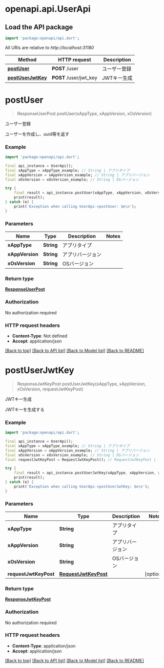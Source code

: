 # openapi.api.UserApi

## Load the API package
```dart
import 'package:openapi/api.dart';
```

All URIs are relative to *http://localhost:31180*

Method | HTTP request | Description
------------- | ------------- | -------------
[**postUser**](UserApi.md#postuser) | **POST** /user | ユーザー登録
[**postUserJwtKey**](UserApi.md#postuserjwtkey) | **POST** /user/jwt_key | JWTキー生成


# **postUser**
> ResponseUserPost postUser(xAppType, xAppVersion, xOsVersion)

ユーザー登録

ユーザーを作成し、uuid等を返す

### Example 
```dart
import 'package:openapi/api.dart';

final api_instance = UserApi();
final xAppType = xAppType_example; // String | アプリタイプ
final xAppVersion = xAppVersion_example; // String | アプリバージョン
final xOsVersion = xOsVersion_example; // String | OSバージョン

try { 
    final result = api_instance.postUser(xAppType, xAppVersion, xOsVersion);
    print(result);
} catch (e) {
    print('Exception when calling UserApi->postUser: $e\n');
}
```

### Parameters

Name | Type | Description  | Notes
------------- | ------------- | ------------- | -------------
 **xAppType** | **String**| アプリタイプ | 
 **xAppVersion** | **String**| アプリバージョン | 
 **xOsVersion** | **String**| OSバージョン | 

### Return type

[**ResponseUserPost**](ResponseUserPost.md)

### Authorization

No authorization required

### HTTP request headers

 - **Content-Type**: Not defined
 - **Accept**: application/json

[[Back to top]](#) [[Back to API list]](../README.md#documentation-for-api-endpoints) [[Back to Model list]](../README.md#documentation-for-models) [[Back to README]](../README.md)

# **postUserJwtKey**
> ResponseJwtKeyPost postUserJwtKey(xAppType, xAppVersion, xOsVersion, requestJwtKeyPost)

JWTキー生成

JWTキーを生成する

### Example 
```dart
import 'package:openapi/api.dart';

final api_instance = UserApi();
final xAppType = xAppType_example; // String | アプリタイプ
final xAppVersion = xAppVersion_example; // String | アプリバージョン
final xOsVersion = xOsVersion_example; // String | OSバージョン
final requestJwtKeyPost = RequestJwtKeyPost(); // RequestJwtKeyPost | 

try { 
    final result = api_instance.postUserJwtKey(xAppType, xAppVersion, xOsVersion, requestJwtKeyPost);
    print(result);
} catch (e) {
    print('Exception when calling UserApi->postUserJwtKey: $e\n');
}
```

### Parameters

Name | Type | Description  | Notes
------------- | ------------- | ------------- | -------------
 **xAppType** | **String**| アプリタイプ | 
 **xAppVersion** | **String**| アプリバージョン | 
 **xOsVersion** | **String**| OSバージョン | 
 **requestJwtKeyPost** | [**RequestJwtKeyPost**](RequestJwtKeyPost.md)|  | [optional] 

### Return type

[**ResponseJwtKeyPost**](ResponseJwtKeyPost.md)

### Authorization

No authorization required

### HTTP request headers

 - **Content-Type**: application/json
 - **Accept**: application/json

[[Back to top]](#) [[Back to API list]](../README.md#documentation-for-api-endpoints) [[Back to Model list]](../README.md#documentation-for-models) [[Back to README]](../README.md)

